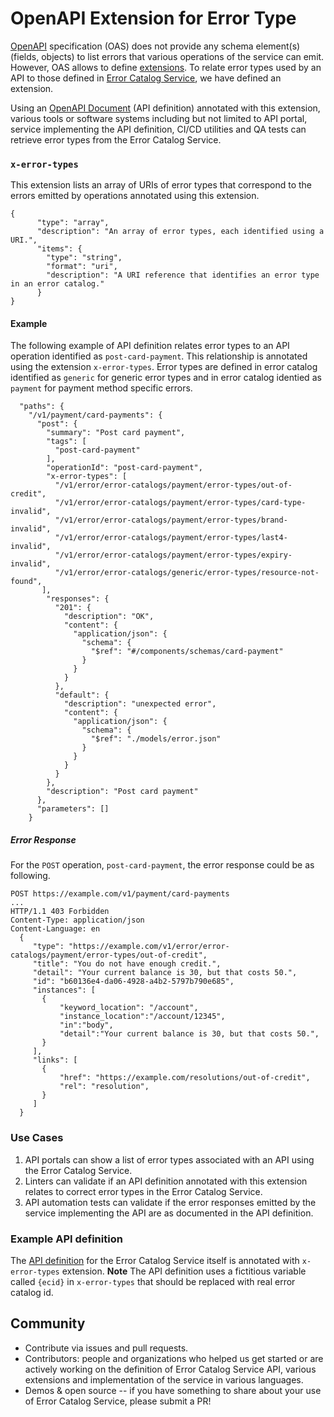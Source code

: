 # OpenAPI Extension for Error Type

[OpenAPI](http://spec.openapis.org/oas/v3.0.3) specification (OAS) does not provide any schema element(s) (fields, objects) to list errors that various operations of the service can emit. However, OAS allows to define [extensions](http://spec.openapis.org/oas/v3.0.3#specification-extensions). To relate error types used by an API to those defined in [Error Catalog Service](README.md), we have defined an extension.

Using an [OpenAPI Document](http://spec.openapis.org/oas/v3.0.3#openapi-document) (API definition) annotated with this extension, various tools or software systems including but not limited to API portal, service implementing the API definition, CI/CD utilities and QA tests can retrieve error types from the Error Catalog Service.


### `x-error-types`

This extension lists an array of URIs of error types that correspond to the errors emitted by operations annotated using this extension.

```
{
      "type": "array",
      "description": "An array of error types, each identified using a URI.",
      "items": {
        "type": "string",
        "format": "uri",
        "description": "A URI reference that identifies an error type in an error catalog."
      }
}
```

#### Example

The following example of API definition relates error types to an API operation identified as `post-card-payment`. This relationship is annotated using the extension `x-error-types`. Error types are defined in error catalog identified as `generic` for generic error types and in error catalog identied as `payment` for payment method specific errors.

```
  "paths": {
    "/v1/payment/card-payments": {
      "post": {
        "summary": "Post card payment",
        "tags": [
          "post-card-payment"
        ],
        "operationId": "post-card-payment",
        "x-error-types": [
          "/v1/error/error-catalogs/payment/error-types/out-of-credit",
          "/v1/error/error-catalogs/payment/error-types/card-type-invalid",
          "/v1/error/error-catalogs/payment/error-types/brand-invalid",
          "/v1/error/error-catalogs/payment/error-types/last4-invalid",
          "/v1/error/error-catalogs/payment/error-types/expiry-invalid",
          "/v1/error/error-catalogs/generic/error-types/resource-not-found",
       ],
        "responses": {
          "201": {
            "description": "OK",
            "content": {
              "application/json": {
                "schema": {
                  "$ref": "#/components/schemas/card-payment"
                }
              }
            }
          },
          "default": {
            "description": "unexpected error",
            "content": {
              "application/json": {
                "schema": {
                  "$ref": "./models/error.json"
                }
              }
            }
          }
        },
        "description": "Post card payment"
      },
      "parameters": []
    }
```

##### Error Response

For the `POST` operation, `post-card-payment`, the error response could be as following.

```
POST https://example.com/v1/payment/card-payments
...
HTTP/1.1 403 Forbidden
Content-Type: application/json
Content-Language: en
  {
     "type": "https://example.com/v1/error/error-catalogs/payment/error-types/out-of-credit",
     "title": "You do not have enough credit.",
     "detail": "Your current balance is 30, but that costs 50.",
     "id": "b60136e4-da06-4928-a4b2-5797b790e685",
     "instances": [
       {
	       "keyword_location": "/account",
	       "instance_location":"/account/12345",
	       "in":"body",
	       "detail":"Your current balance is 30, but that costs 50.",
       }
     ],
     "links": [
       {
	       "href": "https://example.com/resolutions/out-of-credit",
	       "rel": "resolution",
       }
     ]
  }
```

### Use Cases

1. API portals can show a list of error types associated with an API using the Error Catalog Service.
2. Linters can validate if an API definition annotated with this extension relates to correct error types in the Error Catalog Service.
3. API automation tests can validate if the error responses emitted by the service implementing the API are as documented in the API definition.

### Example API definition

The [API definition](error-catalog-service.json) for the Error Catalog Service itself is annotated with `x-error-types` extension. **Note** The API definition uses a fictitious variable called `{ecid}` in `x-error-types` that should be replaced with real error catalog id.

## Community

* Contribute via issues and pull requests.
* Contributors: people and organizations who helped us get started or are actively working on the definition of Error Catalog Service API, various extensions and implementation of the service in various languages.
* Demos & open source -- if you have something to share about your use of Error Catalog Service, please submit a PR!
